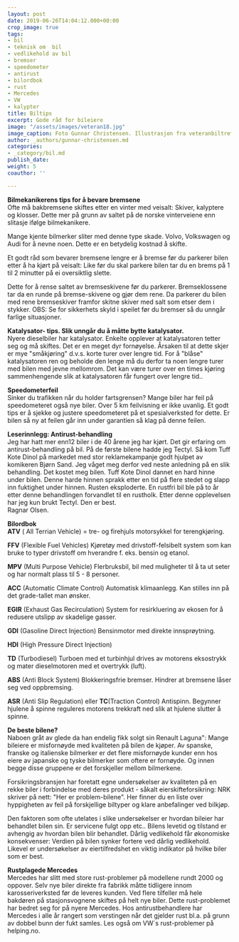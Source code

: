 ```yaml
---
layout: post
date: 2019-06-26T14:04:12.000+00:00
crop_image: true
tags:
- bil
- teknisk om  bil
- vedlikehold av bil
- bremser
- speedometer
- antirust
- bilordbok
- rust
- Mercedes
- VW
- kalypter
title: Biltips
excerpt: Gode råd for bileiere
image: "/assets/images/veteran18.jpg"
image_caption: Foto Gunnar Christensen. Illustrasjon fra veteranbiltreff i Froland.
author: _authors/gunnar-christensen.md
categories:
- _category/bil.md
publish_date: 
weight: 5
coauthor: ''

---
```

**Bilmekanikerens tips for å bevare bremsene**  
Ofte må bakbremsene skiftes etter en vinter med veisalt: Skiver, kalyptere og klosser. Dette mer på grunn av saltet på de norske vinterveiene enn slitasje ifølge bilmekanikere.

Mange kjente bilmerker sliter med denne type skade. Volvo, Volkswagen og Audi for å nevne noen. Dette er en betydelig kostnad å skifte.

Et godt råd som bevarer bremsene lengre er å bremse før du parkerer bilen etter å ha kjørt på veisalt: Like før du skal parkere bilen tar du en brems på 1 til 2 minutter på ei oversiktlig slette.

Dette for å rense saltet av bremseskivene før du parkerer. Bremseklossene tar da en runde på bremse-skivene og gjør dem rene. Da parkerer du bilen med rene bremseskiver framfor skitne skiver med salt som etser dem i stykker. OBS: Se for sikkerhets skyld i speilet før du bremser så du unngår farlige situasjoner.

**Katalysator- tips. Slik unngår du å måtte bytte katalysator.**  
Nyere dieselbiler har katalysator. Enkelte opplever at katalysatoren tetter seg og må skiftes. Det er en meget dyr fornøyelse. Årsaken til at dette skjer er mye "småkjøring" d.v.s. korte turer over lengre tid. For å "blåse" katalysatoren ren og beholde den lenge må du derfor ta noen lengre turer med bilen med jevne mellomrom. Det kan være turer over en times kjøring sammenhengende slik at katalysatoren får fungert over lengre tid..

**Speedometerfeil**  
Sinker du trafikken når du holder fartsgrensen? Mange biler har feil på speedometeret også nye biler. Over 5 km feilvisning er ikke uvanlig. Et godt tips er å sjekke og justere speedometeret på et spesialverksted for dette. Er bilen så ny at feilen går inn under garantien så klag på denne feilen.

**Leserinnlegg: Antirust-behandling**  
Jeg har hatt mer enn12 biler i de 40 årene jeg har kjørt. Det gir erfaring om antirust-behandling på bil. På de første bilene hadde jeg Tectyl. Så kom Tuff Kote Dinol på markedet med stor reklamekampanje godt hjulpet av komikeren Bjørn Sand. Jeg våget meg derfor ved neste anledning på en slik behandling. Det kostet meg bilen. Tuff Kote Dinol dannet en hard hinne under bilen. Denne harde hinnen sprakk etter en tid på flere stedet og slapp inn fuktighet under hinnen. Rusten eksploderte. En rustfri bil ble på to år etter denne behandlingen forvandlet til en rustholk. Etter denne opplevelsen har jeg kun brukt Tectyl. Den er best.  
Ragnar Olsen.

**Bilordbok**  
**ATV** ( All Terrian Vehicle) = tre- og firehjuls motorsykkel for terengkjøring.

**FFV** (Flexible Fuel Vehicles) Kjøretøy med drivstoff-felsibelt system som kan bruke to typer drivstoff om hverandre f. eks. bensin og etanol.

**MPV** (Multi Purpose Vehicle) Flerbruksbil, bil med muligheter til å ta ut seter og har normalt plass til 5 - 8 personer.

**ACC** (Automatic Climate Control) Automatisk klimaanlegg. Kan stilles inn på det grade-tallet man ønsker.

**EGIR** (Exhaust Gas Recirculation) System for resirkluering av ekosen for å redusere utslipp av skadelige gasser.

**GDI** (Gasoline Direct Injection) Bensinmotor med direkte innsprøytning.

**HDI** (High Pressure Direct Injection)

**TD** (Turbodiesel) Turboen med et turbinhjul drives av motorens eksostrykk og mater dieselmotoren med et overtrykk (luft).

**ABS** (Anti Block System) Blokkeringsfrie bremser. Hindrer at bremsene låser seg ved oppbremsing.

**ASR** (Anti Slip Regulation) eller **TC**(Traction Control) Antispinn. Begynner hjulene å spinne reguleres motorens trekkraft ned slik at hjulene slutter å spinne.

**De beste bilene?**  
Naboen gråt av glede da han endelig fikk solgt sin Renault Laguna": Mange bileiere er misfornøyde med kvaliteten på bilen de kjøper. Av spanske, franske og italienske bilmerker er det flere misfornøyde kunder enn hos eiere av japanske og tyske bilmerker som oftere er fornøyde. Og innen begge disse gruppene er det forskjeller mellom bilmerkene.

Forsikringsbransjen har foretatt egne undersøkelser av kvaliteten på en rekke biler i forbindelse med deres produkt - såkalt eierskifteforsikring: NRK skriver på nett: "Her er problem-bilene". Her finner du en liste over hyppigheten av feil på forskjellige biltyper og klare anbefalinger ved bilkjøp.

Den faktoren som ofte utelates i slike undersøkelser er hvordan bileier har behandlet bilen sin. Er servicene fulgt opp etc.. Bilens levetid og tilstand er avhengig av hvordan bilen blir behandlet. Dårlig vedlikehold får økonomiske konsekvenser: Verdien på bilen synker fortere ved dårlig vedlikehold. Likevel er undersøkelser av eiertilfredshet en viktig indikator på hvilke biler som er best.

**Rustplagede Mercedes**  
Mercedes har slitt med store rust-problemer på modellene rundt 2000 og oppover. Selv nye biler direkte fra fabrikk måtte tidligere innom karosseriverksted før de leveres kunden. Ved flere tilfeller må hele bakdøren på stasjonsvognene skiftes på helt nye biler. Dette rust-problemet har bedret seg for på nyere Mercedes. Hos antirustbehandlere har Mercedes i alle år rangert som verstingen når det gjelder rust bl.a. på grunn av dobbel bunn der fukt samles. Les også om VW\`s rust-problemer på helping.no.